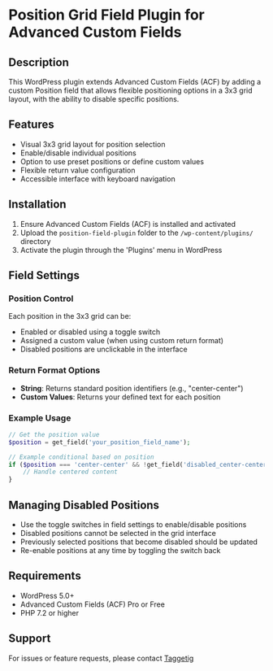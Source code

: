 # Position Grid Field Plugin for Advanced Custom Fields

## Description
This WordPress plugin extends Advanced Custom Fields (ACF) by adding a custom Position field that allows flexible positioning options in a 3x3 grid layout, with the ability to disable specific positions.

## Features
- Visual 3x3 grid layout for position selection
- Enable/disable individual positions
- Option to use preset positions or define custom values
- Flexible return value configuration
- Accessible interface with keyboard navigation

## Installation
1. Ensure Advanced Custom Fields (ACF) is installed and activated
2. Upload the `position-field-plugin` folder to the `/wp-content/plugins/` directory
3. Activate the plugin through the 'Plugins' menu in WordPress

## Field Settings

### Position Control
Each position in the 3x3 grid can be:
- Enabled or disabled using a toggle switch
- Assigned a custom value (when using custom return format)
- Disabled positions are unclickable in the interface

### Return Format Options
- **String**: Returns standard position identifiers (e.g., "center-center")
- **Custom Values**: Returns your defined text for each position

### Example Usage
```php
// Get the position value
$position = get_field('your_position_field_name');

// Example conditional based on position
if ($position === 'center-center' && !get_field('disabled_center-center')) {
    // Handle centered content
}
```

## Managing Disabled Positions
- Use the toggle switches in field settings to enable/disable positions
- Disabled positions cannot be selected in the grid interface
- Previously selected positions that become disabled should be updated
- Re-enable positions at any time by toggling the switch back

## Requirements
- WordPress 5.0+
- Advanced Custom Fields (ACF) Pro or Free
- PHP 7.2 or higher

## Support
For issues or feature requests, please contact [Taggetig](https://taggetig.be)
